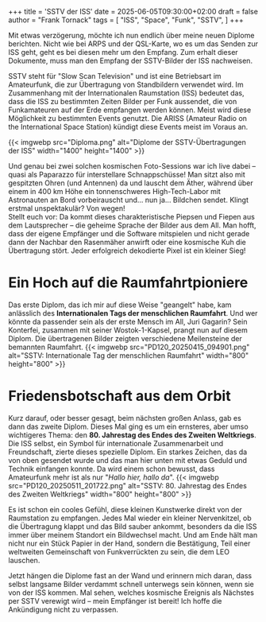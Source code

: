 +++
title = 'SSTV der ISS'
date = 2025-06-05T09:30:00+02:00
draft = false
author = "Frank Tornack"
tags = [
    "ISS",
    "Space",
    "Funk",
    "SSTV",
]
+++

Mit etwas verzögerung, möchte ich nun endlich über meine neuen Diplome berichten. Nicht wie bei ARPS und der QSL-Karte, wo es um das Senden zur ISS geht, geht es bei diesen mehr um den Empfang. Zum erhalt dieser Dokumente, muss man den Empfang der SSTV-Bilder der ISS nachweisen.

SSTV steht für "Slow Scan Television" und ist eine Betriebsart im Amateurfunk, die zur Übertragung von Standbildern verwendet wird. Im Zusammenhang mit der Internationalen Raumstation (ISS) bedeutet das, dass die ISS zu bestimmten Zeiten Bilder per Funk aussendet, die von Funkamateuren auf der Erde empfangen werden können. Meist wird diese Möglichkeit zu bestimmten Events genutzt. Die ARISS (Amateur Radio on the International Space Station) kündigt diese Events meist im Voraus an.

{{< imgwebp src="Diploma.png" alt="Diplome der SSTV-Übertragungen der ISS" width="1400" height="1400" >}}

Und genau bei zwei solchen kosmischen Foto-Sessions war ich live dabei – quasi als Paparazzo für interstellare Schnappschüsse! Man sitzt also mit gespitzten Ohren (und Antennen) da und lauscht dem Äther, während über einem in 400 km Höhe ein tonnenschweres High-Tech-Labor mit Astronauten an Bord vorbeirauscht und... nun ja... Bildchen sendet. Klingt erstmal unspektakulär? Von wegen!  
Stellt euch vor: Da kommt dieses charakteristische Piepsen und Fiepen aus dem Lautsprecher – die geheime Sprache der Bilder aus dem All. Man hofft, dass der eigene Empfänger und die Software mitspielen und nicht gerade dann der Nachbar den Rasenmäher anwirft oder eine kosmische Kuh die Übertragung stört. Jeder erfolgreich dekodierte Pixel ist ein kleiner Sieg!

# Ein Hoch auf die Raumfahrtpioniere
Das erste Diplom, das ich mir auf diese Weise "geangelt" habe, kam anlässlich des **Internationalen Tags der menschlichen Raumfahrt**. Und wer könnte da passender sein als der erste Mensch im All, Juri Gagarin? Sein Konterfei, zusammen mit seiner Wostok-1-Kapsel, prangt nun auf diesem Diplom. Die übertragenen Bilder zeigten verschiedene Meilensteine der bemannten Raumfahrt.
{{< imgwebp src="PD120_20250415_094901.png" alt="SSTV: Internationale Tag der menschlichen Raumfahrt" width="800" height="800" >}}

# Friedensbotschaft aus dem Orbit
Kurz darauf, oder besser gesagt, beim nächsten großen Anlass, gab es dann das zweite Diplom. Dieses Mal ging es um ein ernsteres, aber umso wichtigeres Thema: den **80. Jahrestag des Endes des Zweiten Weltkriegs**. Die ISS selbst, ein Symbol für internationale Zusammenarbeit und Freundschaft, zierte dieses spezielle Diplom. Ein starkes Zeichen, das da von oben gesendet wurde und das man hier unten mit etwas Geduld und Technik einfangen konnte. Da wird einem schon bewusst, dass Amateurfunk mehr ist als nur "*Hallo hier, hallo da*".
{{< imgwebp src="PD120_20250511_201722.png" alt="SSTV: 80. Jahrestag des Endes des Zweiten Weltkriegs" width="800" height="800" >}}

Es ist schon ein cooles Gefühl, diese kleinen Kunstwerke direkt von der Raumstation zu empfangen. Jedes Mal wieder ein kleiner Nervenkitzel, ob die Übertragung klappt und das Bild sauber ankommt, besonders da die ISS immer über meinem Standort ein Bildwechsel macht. Und am Ende hält man nicht nur ein Stück Papier in der Hand, sondern die Bestätigung, Teil einer weltweiten Gemeinschaft von Funkverrückten zu sein, die dem LEO lauschen.

Jetzt hängen die Diplome fast an der Wand und erinnern mich daran, dass selbst langsame Bilder verdammt schnell unterwegs sein können, wenn sie von der ISS kommen. Mal sehen, welches kosmische Ereignis als Nächstes per SSTV verewigt wird – mein Empfänger ist bereit! Ich hoffe die Ankündigung nicht zu verpassen.